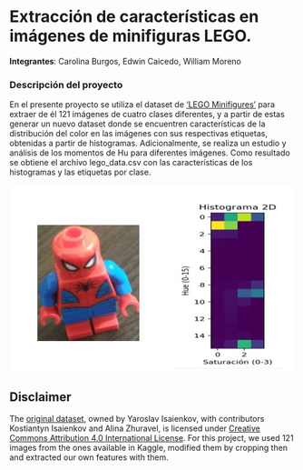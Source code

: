 # Extracción de características en imágenes de minifiguras LEGO.

**Integrantes**: Carolina Burgos, Edwin Caicedo, William Moreno

### Descripción del proyecto

En el presente proyecto se utiliza el dataset de [‘LEGO Minifigures’][kaggle] para extraer de él 121 imágenes de cuatro clases diferentes, y a partir de estas generar un nuevo dataset donde se encuentren características de la distribución del color en las imágenes con sus respectivas etiquetas, obtenidas a partir de histogramas. Adicionalmente, se realiza un estudio y análisis de los momentos de Hu para diferentes imágenes. Como resultado se obtiene el archivo lego_data.csv con las características de los histogramas y las etiquetas por clase.

![](/readme_img/hist_sp.jpg)

## Disclaimer
The [original dataset][kaggle], owned by Yaroslav Isaienkov, with contributors Kostiantyn Isaienkov and Alina Zhuravel, is licensed under
[Creative Commons Attribution 4.0 International License][cc-by]. For this project, we used 121 images from the ones available in Kaggle, modified them by cropping then and extracted our own features with them.

[cc-by]: http://creativecommons.org/licenses/by/4.0/
[kaggle]: https://www.kaggle.com/ihelon/lego-minifigures-classification
